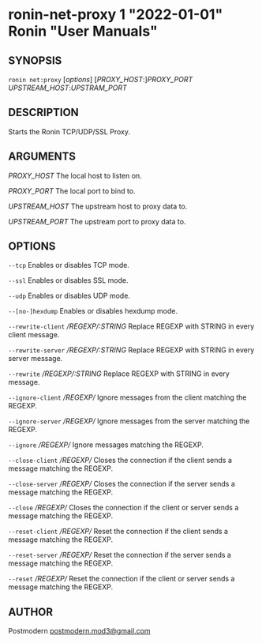 # ronin-net-proxy 1 "2022-01-01" Ronin "User Manuals"

## SYNOPSIS

`ronin net:proxy` [*options*] [*PROXY_HOST*:]*PROXY_PORT* *UPSTREAM_HOST*:*UPSTRAM_PORT*

## DESCRIPTION

Starts the Ronin TCP/UDP/SSL Proxy.

## ARGUMENTS

*PROXY_HOST*
	The local host to listen on.

*PROXY_PORT*
  The local port to bind to.

*UPSTREAM_HOST*
  The upstream host to proxy data to.

*UPSTREAM_PORT*
  The upstream port to proxy data to.

## OPTIONS

`--tcp`
	Enables or disables TCP mode.

`--ssl`
  Enables or disables SSL mode.

`--udp`
	Enables or disables UDP mode.

`--[no-]hexdump`
	Enables or disables hexdump mode.

`--rewrite-client` */REGEXP/:STRING*
	Replace REGEXP with STRING in every client message.

`--rewrite-server` */REGEXP/:STRING*
	Replace REGEXP with STRING in every server message.

`--rewrite` */REGEXP/:STRING*
	Replace REGEXP with STRING in every message.

`--ignore-client` */REGEXP/*
	Ignore messages from the client matching the REGEXP.

`--ignore-server` */REGEXP/*
	Ignore messages from the server matching the REGEXP.

`--ignore` */REGEXP/*
	Ignore messages matching the REGEXP.

`--close-client` */REGEXP/*
	Closes the connection if the client sends a message matching the REGEXP.

`--close-server` */REGEXP/*
	Closes the connection if the server sends a message matching the REGEXP.

`--close` */REGEXP/*
	Closes the connection if the client or server sends a message matching
	the REGEXP.

`--reset-client` */REGEXP/*
	Reset the connection if the client sends a message matching the REGEXP.

`--reset-server` */REGEXP/*
	Reset the connection if the server sends a message matching the REGEXP.

`--reset` */REGEXP/*
	Reset the connection if the client or server sends a message matching
	the REGEXP.

## AUTHOR

Postmodern <postmodern.mod3@gmail.com>

